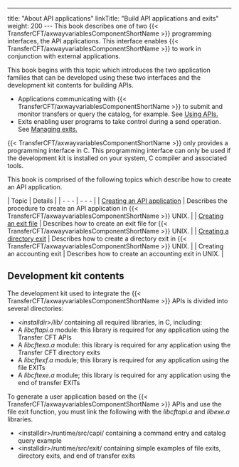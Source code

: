 ---
title: "About  API applications"
linkTitle: "Build API applications and exits"
weight: 200
--- This book describes one of two {{< TransferCFT/axwayvariablesComponentShortName  >}} programming interfaces,
the API applications. This interface enables {{< TransferCFT/axwayvariablesComponentShortName  >}} to work in conjunction
with external applications.

This book begins with this topic
which introduces the two application families that can be developed using
these two interfaces and the development kit contents for building APIs.

- Applications communicating
    with {{< TransferCFT/axwayvariablesComponentShortName >}} to submit and monitor transfers or query the catalog,
    for example. See [Using APIs.](https://docs.axway.com/bundle/TransferCFT_38_UsersGuide_allOS_en_HTML5/page/Content/Prog/API/Using_APIs.htm)
- Exits enabling
    user programs to take control during a send operation. See [Managing
    exits.](https://docs.axway.com/bundle/TransferCFT_38_UsersGuide_allOS_en_HTML5/page/Content/Prog/Exits/Managing_exits.htm)

{{< TransferCFT/axwayvariablesComponentShortName  >}} only provides a programming interface in C. This programming
interface can only be used if the development kit is installed on your
system, C compiler and associated tools.

This book is comprised of the following topics which describe how to
create an API application.

| Topic  | Details  |
| - - - | - - - |
| [Creating an API application](creating_an_api_application) | Describes the procedure to create an API application in {{< TransferCFT/axwayvariablesComponentShortName  >}} UNIX. |
| [Creating an exit file](creating_an_exit_file) | Describes how to create an exit file for {{< TransferCFT/axwayvariablesComponentShortName  >}} UNIX. |
| [Creating a directory exit](creating_a_directory_exit) | Describes how to create a directory exit in {{< TransferCFT/axwayvariablesComponentShortName  >}} UNIX. |
| Creating an accounting exit | Describes how to create an accounting exit in UNIX. |

<span id="Development_kit_contents"></span>

## Development kit contents

The development kit used to integrate the {{< TransferCFT/axwayvariablesComponentShortName  >}} APIs is divided
into several directories:

- *&lt;installdir>/lib/*
    containing all required libraries, in C, including:
- A *libcftapi.a*
    module: this library is required for any application using the Transfer
    CFT APIs
- A *libcftexa.a*
    module: this library is required for any application using the Transfer
    CFT directory exits
- A *libcftexf.a*
    module; this library is required for any application using the file EXITs
- A *libcftexe.a*
    module; this library is required for any application using the end of
    transfer EXITs

To generate a user application based on the {{< TransferCFT/axwayvariablesComponentShortName  >}} APIs and use
the file exit function, you must link the following with the *libcftapi.a* and *libexe.a* libraries.

- &lt;installdir>/runtime/src/capi/ containing
    a command entry and catalog query example
- &lt;installdir>/runtime/src/exit/ containing
    simple examples of file exits, directory exits, and end
    of transfer exits
